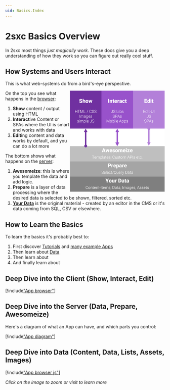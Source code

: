 ```yaml
---
uid: Basics.Index
---
```


# 2sxc Basics Overview

In 2sxc most things _just magically work_. These docs give you a deep understanding of how they work so you can figure out really cool stuff. 



## How Systems and Users Interact

This is what web-systems do from a bird's-eye perspective. 

<img src="./assets/show-interact-edit.png" align="right" class="float-right" width="300px">

On the top you see what happens in the [browser](xref:Basics.Browser.Index):

1. **Show** content / output using HTML
1. **Interact**ive Content or SPAs where the UI is smart and works with data
1. **Edit**ing content and data works by default, and you can do a lot more 

The bottom shows what happens on the [server](xref:Basics.Server.Index):

1. **Awesomeize**: this is where you template the data and add logic.  
1. **Prepare** is a layer of data processing where the desired data is selected to be shown, filtered, sorted etc.  
1. **[Your Data](xref:Basics.Data.Index)** is the original material - created by an editor in the CMS or it's data coming from SQL, CSV or elsewhere. 

## How to Learn the Basics

To learn the basics it's probably best to:

1. First discover [Tutorials](xref:Tut.Razor.Home) and [many example Apps](xref:AppsCatalog)
1. Then learn about [Data](xref:Basics.Data.Index)
1. Then learn about [](xref:Basics.Server.Index)
1. And finally learn about [](xref:Basics.Browser.Index)

## Deep Dive into the Client (Show, Interact, Edit)

[!include["App browser"](../shared/app/app-browser-raw.md)]

## Deep Dive into the Server (Data, Prepare, Awesomeize)

Here's a diagram of what an App can have, and which parts you control:

[!include["App diagram"](../shared/app/app-server-raw.md)]

## Deep Dive into Data (Content, Data, Lists, Assets, Images)

[!include["App browser js"](../shared/app/app-server-data.md)]

_Click on the image to zoom or visit [](xref:Basics.Data.Index) to learn more_